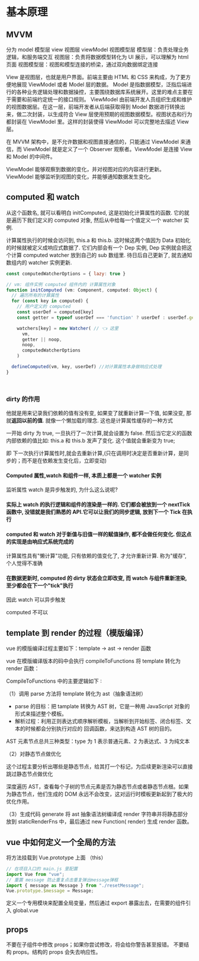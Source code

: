 # 基本原理

## MVVM

分为 model 模型层 view 视图层 viewModel 视图模型层
模型层：负责处理业务逻辑，和服务端交互
视图层：负责将数据模型转化为 UI 展示，可以理解为 html 页面
视图模型层：视图和模型连接的桥梁，通过双向数据绑定连接

View 是视图层，也就是用户界面。前端主要由 HTML 和 CSS 来构成，为了更方便地展现 ViewModel 或者 Model 层的数据。
Model 是指数据模型，泛指后端进行的各种业务逻辑处理和数据操控，主要围绕数据库系统展开。这里的难点主要在于需要和前端约定统一的接口规则。
ViewModel 由前端开发人员组织生成和维护的视图数据层。在这一层，前端开发者从后端获取得到 Model 数据进行转换出来，做二次封装，以生成符合 View 层使用预期的视图数据模型。视图状态和行为都封装在 ViewModel 里。这样的封装使得 ViewModel 可以完整地去描述 View 层。

在 MVVM 架构中，是不允许数据和视图直接通信的，只能通过 ViewModel 来通信，而 ViewModel 就是定义了一个 Observer 观察者。ViewModel 是连接 View 和 Model 的中间件。

ViewModel 能够观察到数据的变化，并对视图对应的内容进行更新。
ViewModel 能够监听到视图的变化，并能够通知数据发生变化。

## computed 和 watch

从这个函数名, 就可以看明白 initComputed, 这是初始化计算属性的函数. 它的就是遍历下我们定义的 computed 对象, 然后从中给每一个值定义一个 watcher 实例.

计算属性执行的时候会访问到, this.a 和 this.b. 这时候这两个值因为 Data 初始化的时候就被定义成响应式数据了. 它们内部会有一个 Dep 实例, Dep 实例就会把这个计算 computed watcher 放到自己的 sub 数组里. 待日后自己更新了, 就去通知数组内的 watcher 实例更新.

```js
const computedWatcherOptions = { lazy: true }

// vm: 组件实例 computed 组件内的 计算属性对象
function initComputed (vm: Component, computed: Object) {
  // 遍历所有的计算属性
  for (const key in computed) {
    // 用户定义的 computed
    const userDef = computed[key]
    const getter = typeof userDef === 'function' ? userDef : userDef.get

    watchers[key] = new Watcher( // 👈 这里
      vm,
      getter || noop,
      noop,
      computedWatcherOptions
    )

  defineComputed(vm, key, userDef) //对计算属性本身做响应式处理
}




```

### dirty 的作用

他就是用来记录我们依赖的值有没有变, 如果变了就重新计算一下值, 如果没变, 那就**返回以前的值**. 就像一个懒加载的理念. 这也是计算属性缓存的一种方式

一开始 dirty 为 true, 一旦执行了一次计算,就会设置为 false. 然后当它定义的函数内部依赖的值比如: this.a 和 this.b 发声了变化. 这个值就会重新变为 true;

即
下一次执行计算属性时,就会去重新计算,(只在调用时决定是否重新计算，是同步的；而不是在依赖发生变化后，立即变动)

#### Computed 属性,watch 和组件一样, 本质上都是一个 watcher 实例

监听属性 watch 是异步触发的, 为什么这么说呢?

#### 实际上 watch 的执行逻辑和组件的渲染是一样的. 它们都会被放到一个 nextTick 函数中, 没错就是我们熟悉的 API.它可以让我们的同步逻辑, 放到下一个 Tick 在执行

#### computed 和 watch 对于新值与旧值一样的赋值操作, 都不会做任何变化. 但这点的实现是由响应式系统完成的

计算属性具有"懒计算"功能, 只有依赖的值变化了, 才允许重新计算. 称为"缓存", 个人觉得不准确

#### 在数据更新时, computed 的 dirty 状态会立即改变, 而 watch 与组件重新渲染, 至少都会在下一个"tick"执行

因此 watch 可以异步触发

computed 不可以

## template 到 render 的过程（模版编译）

vue 的模版编译过程主要如下：template -> ast -> render 函数

vue 在模版编译版本的码中会执行 compileToFunctions 将 template 转化为 render 函数：

CompileToFunctions 中的主要逻辑如下 ∶

（1）调用 parse 方法将 template 转化为 ast（抽象语法树）

- parse 的目标：把 tamplate 转换为 AST 树，它是一种用 JavaScript 对象的形式来描述整个模板。
- 解析过程：利用正则表达式顺序解析模板，当解析到开始标签、闭合标签、文本的时候都会分别执行对应的 回调函数，来达到构造 AST 树的目的。

AST 元素节点总共三种类型：type 为 1 表示普通元素、2 为表达式、3 为纯文本

（2）对静态节点做优化

这个过程主要分析出哪些是静态节点，给其打一个标记，为后续更新渲染可以直接跳过静态节点做优化

深度遍历 AST，查看每个子树的节点元素是否为静态节点或者静态节点根。如果为静态节点，他们生成的 DOM 永远不会改变，这对运行时模板更新起到了极大的优化作用。

（3）生成代码
generate 将 ast 抽象语法树编译成 render 字符串并将静态部分放到 staticRenderFns 中，最后通过 new Function( render) 生成 render 函数。

## vue 中如何定义一个全局的方法

将方法挂载到 Vue.prototype 上面 （this）

```js
// 在项目入口的 main.js 里配置
import Vue from "vue";
// 重置 message 防止重复点击重复弹出message弹框
import { message as Message } from "./resetMessage";
Vue.prototype.$message = Message;
```

定义一个专用模块来配置全局变量，然后通过 export 暴露出去，在需要的组件引入 global.vue

## props

不要在子组件中修改 props；如果你尝试修改，将会给你警告甚至报错。
不要结构 props。结构的 props 会失去响应性。
